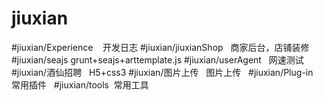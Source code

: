 # jiuxian
#jiuxian/Experience    开发日志
#jiuxian/jiuxianShop   商家后台，店铺装修
#jiuxian/seajs   grunt+seajs+arttemplate.js
#jiuxian/userAgent   网速测试
#jiuxian/酒仙招聘   H5+css3
#jiuxian/图片上传   图片上传  
#jiuxian/Plug-in  常用插件  
#jiuxian/tools  常用工具

